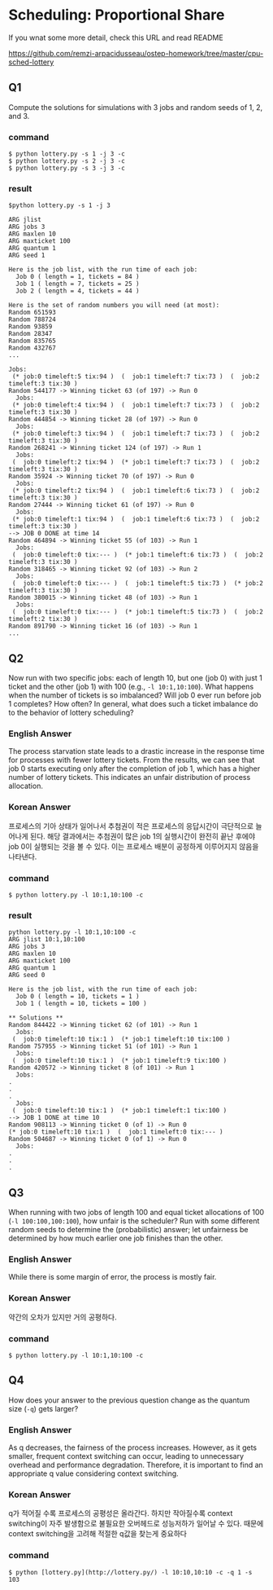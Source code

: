 # **Scheduling: Proportional Share**

If you wnat some more detail, check this URL and read README

https://github.com/remzi-arpacidusseau/ostep-homework/tree/master/cpu-sched-lottery

## Q1

Compute the solutions for simulations with 3 jobs and random seeds of 1, 2, and 3.

### command

```
$ python lottery.py -s 1 -j 3 -c
$ python lottery.py -s 2 -j 3 -c
$ python lottery.py -s 3 -j 3 -c
```

### result

```
$python lottery.py -s 1 -j 3

ARG jlist
ARG jobs 3
ARG maxlen 10
ARG maxticket 100
ARG quantum 1
ARG seed 1

Here is the job list, with the run time of each job:
  Job 0 ( length = 1, tickets = 84 )
  Job 1 ( length = 7, tickets = 25 )
  Job 2 ( length = 4, tickets = 44 )

Here is the set of random numbers you will need (at most):
Random 651593
Random 788724
Random 93859
Random 28347
Random 835765
Random 432767
...

Jobs:
 (* job:0 timeleft:5 tix:94 )  (  job:1 timeleft:7 tix:73 )  (  job:2 timeleft:3 tix:30 )
Random 544177 -> Winning ticket 63 (of 197) -> Run 0
  Jobs:
 (* job:0 timeleft:4 tix:94 )  (  job:1 timeleft:7 tix:73 )  (  job:2 timeleft:3 tix:30 )
Random 444854 -> Winning ticket 28 (of 197) -> Run 0
  Jobs:
 (* job:0 timeleft:3 tix:94 )  (  job:1 timeleft:7 tix:73 )  (  job:2 timeleft:3 tix:30 )
Random 268241 -> Winning ticket 124 (of 197) -> Run 1
  Jobs:
 (  job:0 timeleft:2 tix:94 )  (* job:1 timeleft:7 tix:73 )  (  job:2 timeleft:3 tix:30 )
Random 35924 -> Winning ticket 70 (of 197) -> Run 0
  Jobs:
 (* job:0 timeleft:2 tix:94 )  (  job:1 timeleft:6 tix:73 )  (  job:2 timeleft:3 tix:30 )
Random 27444 -> Winning ticket 61 (of 197) -> Run 0
  Jobs:
 (* job:0 timeleft:1 tix:94 )  (  job:1 timeleft:6 tix:73 )  (  job:2 timeleft:3 tix:30 )
--> JOB 0 DONE at time 14
Random 464894 -> Winning ticket 55 (of 103) -> Run 1
  Jobs:
 (  job:0 timeleft:0 tix:--- )  (* job:1 timeleft:6 tix:73 )  (  job:2 timeleft:3 tix:30 )
Random 318465 -> Winning ticket 92 (of 103) -> Run 2
  Jobs:
 (  job:0 timeleft:0 tix:--- )  (  job:1 timeleft:5 tix:73 )  (* job:2 timeleft:3 tix:30 )
Random 380015 -> Winning ticket 48 (of 103) -> Run 1
  Jobs:
 (  job:0 timeleft:0 tix:--- )  (* job:1 timeleft:5 tix:73 )  (  job:2 timeleft:2 tix:30 )
Random 891790 -> Winning ticket 16 (of 103) -> Run 1
...
```

## Q2

Now run with two specific jobs: each of length 10, but one (job 0) with just 1 ticket and the other (job 1) with 100 (e.g., `-l 10:1,10:100`). What happens when the number of tickets is so imbalanced? Will job 0 ever run before job 1 completes? How often? In general, what does such a ticket imbalance do to the behavior of lottery scheduling?

### **English Answer**

The process starvation state leads to a drastic increase in the response time for processes with fewer lottery tickets. From the results, we can see that job 0 starts executing only after the completion of job 1, which has a higher number of lottery tickets. This indicates an unfair distribution of process allocation.

### **Korean Answer**

프로세스의 기아 상태가 일어나서 추첨권이 적은 프로세스의 응답시간이 극단적으로 늘어나게 된다. 해당 결과에서는 추첨권이 많은 job 1의 실행시간이 완전히 끝난 후에야 job 0이 실행되는 것을 볼 수 있다. 이는 프로세스 배분이 공정하게 이루어지지 않음을 나타낸다.

### command

```
$ python lottery.py -l 10:1,10:100 -c
```

### result

```
python lottery.py -l 10:1,10:100 -c
ARG jlist 10:1,10:100
ARG jobs 3
ARG maxlen 10
ARG maxticket 100
ARG quantum 1
ARG seed 0

Here is the job list, with the run time of each job:
  Job 0 ( length = 10, tickets = 1 )
  Job 1 ( length = 10, tickets = 100 )

** Solutions **
Random 844422 -> Winning ticket 62 (of 101) -> Run 1
  Jobs:
 (  job:0 timeleft:10 tix:1 )  (* job:1 timeleft:10 tix:100 )
Random 757955 -> Winning ticket 51 (of 101) -> Run 1
  Jobs:
 (  job:0 timeleft:10 tix:1 )  (* job:1 timeleft:9 tix:100 )
Random 420572 -> Winning ticket 8 (of 101) -> Run 1
  Jobs:
.
.
.
  Jobs:
 (  job:0 timeleft:10 tix:1 )  (* job:1 timeleft:1 tix:100 )
--> JOB 1 DONE at time 10
Random 908113 -> Winning ticket 0 (of 1) -> Run 0
(* job:0 timeleft:10 tix:1 )  (  job:1 timeleft:0 tix:--- )
Random 504687 -> Winning ticket 0 (of 1) -> Run 0
  Jobs:
.
.
.
```

## Q3

 When running with two jobs of length 100 and equal ticket allocations of 100 (`-l 100:100,100:100`), how unfair is the scheduler? Run with some different random seeds to determine the (probabilistic) answer; let unfairness be determined by how much earlier one job finishes than the other.

### **English Answer**

While there is some margin of error, the process is mostly fair.

### **Korean Answer**

약간의 오차가 있지만 거의 공평하다.

### command

```
$ python lottery.py -l 10:1,10:100 -c
```

## Q4

How does your answer to the previous question change as the quantum size (`-q`) gets larger?

### English Answer

As q decreases, the fairness of the process increases. However, as it gets smaller, frequent context switching can occur, leading to unnecessary overhead and performance degradation. Therefore, it is important to find an appropriate q value considering context switching.

### Korean Answer

q가 적어질 수록 프로세스의 공평성은 올라간다. 하지만 작아질수록 context switching이 자주 발생함으로 불필요한 오버헤드로 성능저하가 일어날 수 있다. 때문에 context switching을 고려해 적절한 q값을 찾는게 중요하다

### command

```
$ python [lottery.py](http://lottery.py/) -l 10:10,10:10 -c -q 1 -s 103
```
